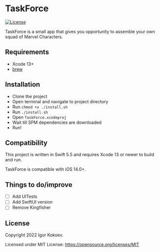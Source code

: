 # TaskForce

[![License](http://img.shields.io/badge/License-MIT-green.svg?style=flat)](https://github.com/igrrik/TaskForce/blob/master/LICENSE)

TaskForce is a small app that gives you opportunity to assemble your own squad of Marvel Characters.

## Requirements

* Xcode 13+
* [brew](https://brew.sh)

## Installation

* Clone the project
* Open terminal and navigate to project directory
* Run `chmod +x ./install.sh`
* Run `./install.sh`
* Open `TaskForce.xcodeproj`
* Wait till SPM dependencies are downloaded
* Run!

## Compatibility

This project is written in Swift 5.5 and requires Xcode 13 or newer to build and run.

TaskForce is compatible with iOS 14.0+.

## Things to do/improve
  
- [ ] Add UITests
- [ ] Add SwiftUI version
- [ ] Remove Kingfisher

## License

Copyright 2022 Igor Kokoev.

Licensed under MIT License: https://opensource.org/licenses/MIT